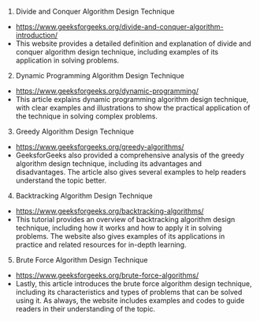 

1. Divide and Conquer Algorithm Design Technique
- https://www.geeksforgeeks.org/divide-and-conquer-algorithm-introduction/
- This website provides a detailed definition and explanation of divide and conquer algorithm design technique, including examples of its application in solving problems.

2. Dynamic Programming Algorithm Design Technique
- https://www.geeksforgeeks.org/dynamic-programming/
- This article explains dynamic programming algorithm design technique, with clear examples and illustrations to show the practical application of the technique in solving complex problems.

3. Greedy Algorithm Design Technique
- https://www.geeksforgeeks.org/greedy-algorithms/
- GeeksforGeeks also provided a comprehensive analysis of the greedy algorithm design technique, including its advantages and disadvantages. The article also gives several examples to help readers understand the topic better.

4. Backtracking Algorithm Design Technique
- https://www.geeksforgeeks.org/backtracking-algorithms/
- This tutorial provides an overview of backtracking algorithm design technique, including how it works and how to apply it in solving problems. The website also gives examples of its applications in practice and related resources for in-depth learning.

5. Brute Force Algorithm Design Technique
- https://www.geeksforgeeks.org/brute-force-algorithms/
- Lastly, this article introduces the brute force algorithm design technique, including its characteristics and types of problems that can be solved using it. As always, the website includes examples and codes to guide readers in their understanding of the topic.